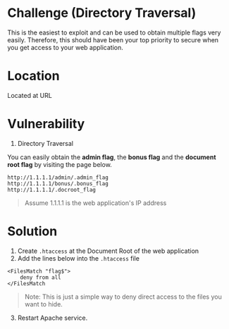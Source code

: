 # Challenge (Directory Traversal)
This is the easiest to exploit and can be used to obtain multiple flags very easily. Therefore, this should have been your top priority to secure when you get access to your web application.

# Location
Located at URL

# Vulnerability
1. Directory Traversal

You can easily obtain the **admin flag**, the **bonus flag** and the **document root flag** by visiting the page below.

```
http://1.1.1.1/admin/.admin_flag
http://1.1.1.1/bonus/.bonus_flag
http://1.1.1.1/.docroot_flag
```
> Assume 1.1.1.1 is the web application's IP address

# Solution
1. Create `.htaccess` at the Document Root of the web application
2. Add the lines below into the `.htaccess` file
```
<FilesMatch "flag$">
    deny from all
</FilesMatch
```
> Note: This is just a simple way to deny direct access to the files you want to hide.
3. Restart Apache service.